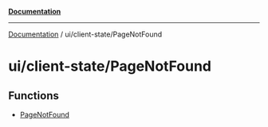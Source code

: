 [**Documentation**](../../../index.md)

***

[Documentation](../../../index.md) / ui/client-state/PageNotFound

# ui/client-state/PageNotFound

## Functions

- [PageNotFound](functions/PageNotFound.md)
